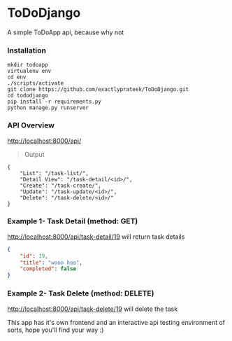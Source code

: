 # ToDoDjango

A simple ToDoApp api, because why not
### Installation
```
mkdir todoapp
virtualenv env
cd env
./scripts/activate
git clone https://github.com/exactlyprateek/ToDoDjango.git
cd tododjango
pip install -r requirements.py
python manage.py runserver
```
### API Overview
[http://localhost:8000/api/](http://localhost:8000/api/)
>Output
```
{
    "List": "/task-list/",
    "Detail View": "/task-detail/<id>/",
    "Create": "/task-create/",
    "Update": "/task-update/<id>/",
    "Delete": "/task-delete/<id>/"
}
```
### Example 1- Task Detail (method: GET)
[http://localhost:8000/api/task-detail/19](http://localhost:8000/api/task-detail/19) will return task details
```json
{
    "id": 19,
    "title": "wooo hoo",
    "completed": false
}
```
### Example 2- Task Delete (method: DELETE)
[http://localhost:8000/api/task-delete/19](http://localhost:8000/api/task-detail/19) will delete the task

This app has it's own frontend and an interactive api testing environment of sorts, hope you'll find your way :)

